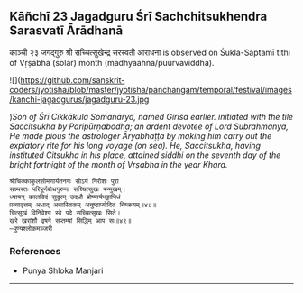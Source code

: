 ## Kāñchī 23 Jagadguru Śrī Sachchitsukhendra Sarasvatī Ārādhanā
काञ्ची २३ जगद्गुरु श्री सच्चित्सुखेन्द्र सरस्वती आराधना is observed on Śukla-Saptamī tithi of Vṛṣabha (solar) month (madhyaahna/puurvaviddha).

![](https://github.com/sanskrit-coders/jyotisha/blob/master/jyotisha/panchangam/temporal/festival/images/kanchi-jagadgurus/jagadguru-23.jpg

)_Son of Śrī Cikkākula Somanārya, named Girīśa earlier. initiated with the tile Saccitsukha by Paripūrṇabodha; an ardent devotee of Lord Subrahmanya, He made pious the astrologer Āryabhaṭṭa by making him carry out the expiatory rite for his long voyage (on sea). He, Saccitsukha, having instituted Citsukha in his place, attained siddhi on the seventh day of the bright fortnight of the month of Vṛṣabha in the year Khara._

```
श्रीचिक्काकुलसोमणार्यतनयः सोऽयं गिरीशः पुरा
सन्न्यस्तः परिपूर्णबोधगुरुणा सच्चित्सुखः षण्मुखम्।
ध्यायन् कालविदं सुदूरम् उदधौ प्रोष्यार्यभट्टाभिधं
प्रत्यावृत्तम् अधाद् अथास्तिकम् अनुष्ठाप्योदितं निष्क्रयम्॥४८॥
चित्सुखं विनिवेश्य स्वे पदे सच्चित्सुखः सिते।
खरे खरांशौ वृषगे सप्तम्यां सिद्धिम् आप सः॥४९॥
—पुण्यश्लोकमञ्जरी
```
### References
* Punya Shloka Manjari


---
